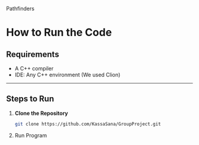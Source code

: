 Pathfinders

# How to Run the Code

## Requirements
- A C++ compiler 
- IDE: Any C++ environment (We used Clion)

---

## Steps to Run

1. **Clone the Repository**
   ```bash
   git clone https://github.com/KassaSana/GroupProject.git
2. Run Program 
